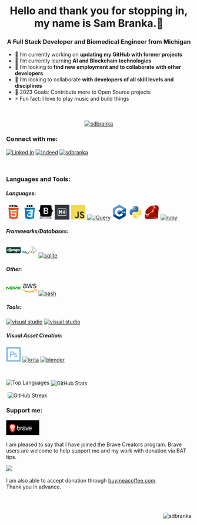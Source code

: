 <h1 align="center">Hello and thank you for stopping in, my name is Sam Branka.👋</h1>
<h3 align="center">A Full Stack Developer and Biomedical Engineer from Michigan</h3>

<!-- - 🔭 I’m currently working on **group and individual projects to strengthen and learn new skills** -->
- 🔭 I’m currently working on **updating my GitHub with former projects**
- 🌱 I’m currently learning **AI and Blockchain technologies**
- 👯 I’m looking to **find new employment and to collaborate with other developers**
- 👯 I’m looking to collaborate **with developers of all skill levels and disciplines**
- 🥅 2023 Goals: Contribute more to Open Source projects
- ⚡ Fun fact: I love to play music and build things
<br/>

<!-- Trophy Display -->
<p align="center"> <a href="https://github.com/ryo-ma/github-profile-trophy"><img src="https://github-profile-trophy.vercel.app/?username=sdbranka" alt="sdbranka" /></a> </p>

<!-- Connect With Me -->
<h3 align="left">Connect with me:</h3>
<p align="left">
<a href="https://linkedin.com/in/sdbranka" target="blank"><img align="center" src="https://raw.githubusercontent.com/rahuldkjain/github-profile-readme-generator/master/src/images/icons/Social/linked-in-alt.svg" alt="Linked In" height="30" width="40" /></a>
<a href="https://my.indeed.com/p/samb-vn8sa97
" target="blank"><img align="center" src="http://www.jsatautomation.com/img/indeed-logo.png" alt="Indeed" height="30" width="40" /></a>
<a href="https://www.hackerrank.com/sdbranka" target="blank"><img align="center" src="https://raw.githubusercontent.com/rahuldkjain/github-profile-readme-generator/master/src/images/icons/Social/hackerrank.svg" alt="sdbranka" height="30" width="40" /></a>
</p>
<br/>

<!-- Languages and Tools -->
<h3 align="left">Languages and Tools:</h3>
<p align="left">
 <!-- Languages -->
<h5 align="left">Languages:</h5>
<!-- HTML5 -->
<a href="https://www.w3.org/html/" target="_blank" rel="noreferrer"><img src="https://raw.githubusercontent.com/devicons/devicon/master/icons/html5/html5-original-wordmark.svg" alt="html5" width="40" height="40"/></a> 
<!-- CSS3 -->
<a href="https://www.w3schools.com/css/" target="_blank" rel="noreferrer"><img src="https://raw.githubusercontent.com/devicons/devicon/master/icons/css3/css3-original-wordmark.svg" alt="css3" width="40" height="40"/></a>
<!-- Bootstrap -->
<a href="https://getbootstrap.com" target="_blank" rel="noreferrer"><img src="https://raw.githubusercontent.com/devicons/devicon/master/icons/bootstrap/bootstrap-plain-wordmark.svg" alt="bootstrap" width="40" height="40"/></a>
<!-- Markdown -->
<a href="https://www.markdownguide.org/" target="_blank" rel="noreferrer"><img src="https://github.com/SDBranka/SDBranka/blob/master/img/markdown.png" alt="markdown" width="40" height="40"/></a>
<!-- JavaScript -->
<a href="https://developer.mozilla.org/en-US/docs/Web/JavaScript" target="_blank" rel="noreferrer"><img src="https://raw.githubusercontent.com/devicons/devicon/master/icons/javascript/javascript-original.svg" alt="javascript" width="40" height="40"/></a>
<!-- jQuery -->
<a href="https://jquery.com/" target="_blank" rel="noreferrer"><img src="https://raw.githubusercontent.com/danielcranney/readme-generator/main/public/icons/skills/jquery-colored.svg" width="36" height="36" alt="JQuery" /></a>
<!-- C++ -->
<a href="https://www.w3schools.com/cpp/" target="_blank" rel="noreferrer"><img src="https://raw.githubusercontent.com/devicons/devicon/master/icons/cplusplus/cplusplus-original.svg" alt="cplusplus" width="40" height="40"/></a>
<!-- Python -->
<a href="https://www.python.org" target="_blank" rel="noreferrer"><img src="https://raw.githubusercontent.com/devicons/devicon/master/icons/python/python-original.svg" alt="python" width="40" height="40"></a>
<!-- Ruby -->
<a href="https://www.ruby-lang.org/en/" target="_blank" rel="noreferrer"><img src="https://raw.githubusercontent.com/devicons/devicon/master/icons/ruby/ruby-original.svg" alt="ruby" width="40" height="40"/></a>
<!-- Solidity -->
<a href="https://soliditylang.org/" target="_blank" rel="noreferrer"><img src="https://soliditylang.org/images/logo.svg" alt="ruby" width="40" height="40"/></a>   

<!-- Frameworks/Databases -->
<h5 align="left">Frameworks/Databases:</h5>
<!-- Django -->
<a href="https://www.djangoproject.com/" target="_blank" rel="noreferrer"><img src="https://raw.githubusercontent.com/devicons/devicon/master/icons/django/django-original.svg" alt="django" width="40" height="40"/></a>
 <!-- MySQL -->
<a href="https://www.mysql.com/" target="_blank" rel="noreferrer"><img src="https://raw.githubusercontent.com/devicons/devicon/master/icons/mysql/mysql-original-wordmark.svg" alt="mysql" width="40" height="40"/></a> 
<!-- SQLite -->
<a href="https://www.sqlite.org/" target="_blank" rel="noreferrer"><img src="https://www.vectorlogo.zone/logos/sqlite/sqlite-icon.svg" alt="sqlite" width="40" height="40"/></a>

<!-- involved tech -->
<h5 align="left">Other:</h5>
<!-- Nginx -->
<a href="https://www.nginx.com" target="_blank" rel="noreferrer"> <img src="https://raw.githubusercontent.com/devicons/devicon/master/icons/nginx/nginx-original.svg" alt="nginx" width="40" height="40"/></a> 
<!-- AWS -->
<a href="https://aws.amazon.com" target="_blank" rel="noreferrer"><img src="https://raw.githubusercontent.com/devicons/devicon/master/icons/amazonwebservices/amazonwebservices-original-wordmark.svg" alt="aws" width="40" height="40"/></a> 
<!-- Bash -->
<a href="https://www.gnu.org/software/bash/" target="_blank" rel="noreferrer"> <img src="https://www.vectorlogo.zone/logos/gnu_bash/gnu_bash-icon.svg" alt="bash" width="40" height="40"/> </a> 

<!-- tools -->
<h5 align="left">Tools:</h5>
<!-- Visual Studio -->
<a href="https://visualstudio.microsoft.com/" target="_blank" rel="noreferrer"><img src="https://cdn-icons-png.flaticon.com/512/906/906324.png" alt="visual studio" width="40" height="40"/></a>   
<!-- Visual Studio Code -->
<a href="https://code.visualstudio.com/" target="_blank" rel="noreferrer"><img src="https://seeklogo.com/images/V/visual-studio-code-logo-449D71944F-seeklogo.com.png" alt="visual studio" width="40" height="40"/></a>

<!-- visual asset creation -->
<h5 align="left">Visual Asset Creation:</h5>
<!-- PhotoShop -->
<a href="https://www.photoshop.com/en" target="_blank" rel="noreferrer"><img src="https://raw.githubusercontent.com/devicons/devicon/master/icons/photoshop/photoshop-line.svg" alt="photoshop" width="40" height="40"/></a>  
<!-- Krita -->
<a href="https://krita.org/en/" target="_blank" rel="noreferrer"> <img src="https://images-wixmp-ed30a86b8c4ca887773594c2.wixmp.com/i/12e17815-80d0-46f1-94d3-b80967f5ed69/ddegbk6-92e3dc56-474f-477c-a36d-9f457c70ae2d.png/v1/fill/w_895,h_893,strp/krita_icon_2019_by_diggershrew_ddegbk6-pre.png" alt="krita" width="40" height="40"/></a> 
<!-- Blender -->
<a href="https://www.blender.org/" target="_blank" rel="noreferrer"><img src="https://download.blender.org/branding/community/blender_community_badge_white.svg" alt="blender" width="40" height="40"/></a> 
</p>
<br/>

<!-- stats -->
<!-- Top Languages -->
<p><img align="left" src="https://github-readme-stats.vercel.app/api/top-langs?username=SDBranka&theme=tokyonight&hide_border=true" alt="Top Languages"></p>

<!-- GitHub Stats -->
<p>&nbsp;<img align="center" src="https://github-readme-stats.vercel.app/api?username=sdbranka&show_icons=true&count_private=true&theme=tokyonight&hide_border=true" alt="GitHub Stats"></p>

<!-- GitHub Streak -->
<p>&nbsp;<img align="center" src="https://github-readme-streak-stats.herokuapp.com?user=sdbranka&theme=tokyonight&hide_border=true" alt="GitHub Streak"></p>

<!-- <details>
 <summary>:zap: Recent GitHub Activity</summary>
<!--START_SECTION:activity-->
<!--END_SECTION:activity-->
<!-- </details> --> 

<!-- Support Me -->
<h3 align="left">Support me:</h3>
<!-- Brave -->
<a href="https://brave.com/about/" target="_blank" rel="noreferrer"> <img src="https://github.com/SDBranka/SDBranka/blob/master/img/brave_logo.png" alt="mysql" width="90" height="40"/></a> 
<p>I am pleased to say that I have joined the Brave Creators program. Brave users are welcome to help support me and my work with donation via BAT tips.</p>
<!-- BuyMeACoffee -->
<a href="https://www.buymeacoffee.com/sdbranka"><img src="https://cdn.buymeacoffee.com/buttons/v2/default-yellow.png" width="100" /></a>
<p>I am also able to accept donation through <a href="https://www.buymeacoffee.com/sdbranka"> buymeacoffee.com</a>.<br/>Thank you in advance.</p>
<br/>
<br/>

<!-- visitor count -->
<p align="right"> <img src="https://komarev.com/ghpvc/?username=sdbranka&label=Profile%20views&color=0e75b6&style=flat" alt="sdbranka" /> </p>

